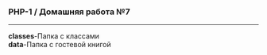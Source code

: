 <h3>PHP-1 / Домашняя работа №7</h3>
<hr>
<strong>classes</strong>-Папка с классами<br>
<strong>data</strong>-Папка с гостевой книгой<br>


